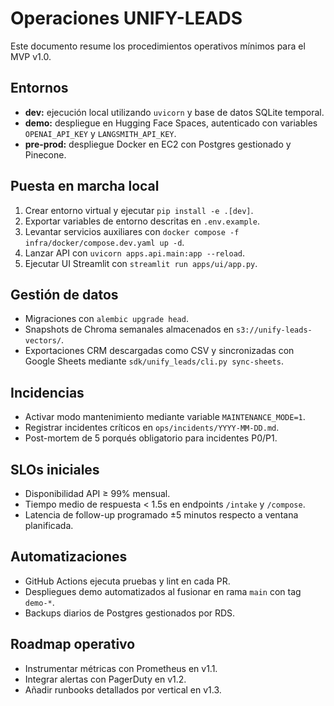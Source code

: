 # Operaciones UNIFY-LEADS

Este documento resume los procedimientos operativos mínimos para el MVP v1.0.

## Entornos
- **dev:** ejecución local utilizando `uvicorn` y base de datos SQLite temporal.
- **demo:** despliegue en Hugging Face Spaces, autenticado con variables `OPENAI_API_KEY` y `LANGSMITH_API_KEY`.
- **pre-prod:** despliegue Docker en EC2 con Postgres gestionado y Pinecone.

## Puesta en marcha local
1. Crear entorno virtual y ejecutar `pip install -e .[dev]`.
2. Exportar variables de entorno descritas en `.env.example`.
3. Levantar servicios auxiliares con `docker compose -f infra/docker/compose.dev.yaml up -d`.
4. Lanzar API con `uvicorn apps.api.main:app --reload`.
5. Ejecutar UI Streamlit con `streamlit run apps/ui/app.py`.

## Gestión de datos
- Migraciones con `alembic upgrade head`.
- Snapshots de Chroma semanales almacenados en `s3://unify-leads-vectors/`.
- Exportaciones CRM descargadas como CSV y sincronizadas con Google Sheets mediante `sdk/unify_leads/cli.py sync-sheets`.

## Incidencias
- Activar modo mantenimiento mediante variable `MAINTENANCE_MODE=1`.
- Registrar incidentes críticos en `ops/incidents/YYYY-MM-DD.md`.
- Post-mortem de 5 porqués obligatorio para incidentes P0/P1.

## SLOs iniciales
- Disponibilidad API ≥ 99% mensual.
- Tiempo medio de respuesta < 1.5s en endpoints `/intake` y `/compose`.
- Latencia de follow-up programado ±5 minutos respecto a ventana planificada.

## Automatizaciones
- GitHub Actions ejecuta pruebas y lint en cada PR.
- Despliegues demo automatizados al fusionar en rama `main` con tag `demo-*`.
- Backups diarios de Postgres gestionados por RDS.

## Roadmap operativo
- Instrumentar métricas con Prometheus en v1.1.
- Integrar alertas con PagerDuty en v1.2.
- Añadir runbooks detallados por vertical en v1.3.
